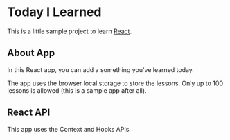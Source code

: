 # Today I Learned

This is a little sample project to learn [React](https://reactjs.org/).

## About App
In this React app, you can add a something you've learned today.

The app uses the browser local storage to store the lessons. Only up to 100 lessons is allowed (this is a sample app after all).

## React API

This app uses the Context and Hooks APIs.
